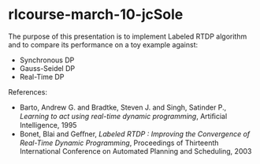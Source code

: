 # rlcourse-march-10-jcSole

The purpose of this presentation is to implement Labeled RTDP algorithm and to compare its performance on a toy example against:
  - Synchronous DP
  - Gauss-Seidel DP
  - Real-Time DP

References:
  - Barto, Andrew G. and Bradtke, Steven J. and Singh, Satinder P., *Learning to act using real-time dynamic programming*, Artiﬁcial Intelligence, 1995
  - Bonet, Blai and Geﬀner, *Labeled RTDP : Improving the Convergence of Real-Time Dynamic Programming*, Proceedings of Thirteenth International Conference on Automated Planning and Scheduling, 2003
